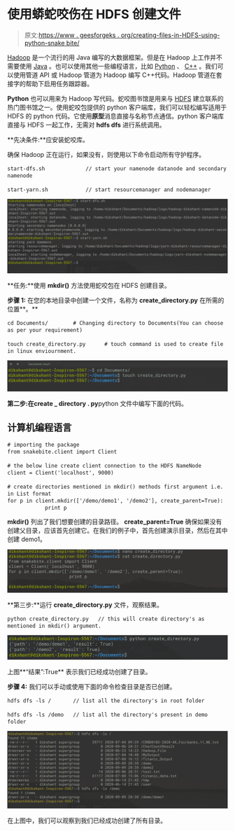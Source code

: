 # 使用蟒蛇咬伤在 HDFS 创建文件

> 原文:[https://www . geesforgeks . org/creating-files-in-HDFS-using-python-snake bite/](https://www.geeksforgeeks.org/creating-files-in-hdfs-using-python-snakebite/)

[Hadoop](https://www.geeksforgeeks.org/hadoop-an-introduction/) 是一个流行的用 Java 编写的大数据框架。但是在 Hadoop 上工作并不需要使用 [Java](https://www.geeksforgeeks.org/java/) 。也可以使用其他一些编程语言，比如 [Python](https://www.geeksforgeeks.org/python-programming-language/) 、 [C++](https://www.geeksforgeeks.org/c-plus-plus/) 。我们可以使用管道 API 或 Hadoop 管道为 Hadoop 编写 C++代码。Hadoop 管道在套接字的帮助下启用任务跟踪器。

**Python** 也可以用来为 Hadoop 写代码。蛇咬图书馆是用来与 [HDFS](https://www.geeksforgeeks.org/hadoop-hdfs-hadoop-distributed-file-system/) 建立联系的热门图书馆之一。使用蛇咬包提供的 python 客户端库，我们可以轻松编写适用于 HDFS 的 python 代码。它使用**原型**消息直接与名称节点通信。python 客户端库直接与 HDFS 一起工作，无需对 **hdfs dfs** 进行系统调用。

**先决条件:**应安装蛇咬库。

确保 Hadoop 正在运行，如果没有，则使用以下命令启动所有守护程序。

```
start-dfs.sh             // start your namenode datanode and secondary namenode

start-yarn.sh            // start resourcemanager and nodemanager

```

![](img/d259442ed3e3b24b911f152c7a21af14.png)

**任务:**使用 **mkdir()** 方法使用蛇咬包在 HDFS 创建目录。

**步骤 1:** 在您的本地目录中创建一个文件，名称为 **create_directory.py** 在所需的位置**。**

```
cd Documents/        # Changing directory to Documents(You can choose as per your requirement)

touch create_directory.py      # touch command is used to create file in linux enviournment.       

```

![](img/517de2a083d0d5c1ae7a4540d752b7c6.png)

**第二步:**在**create _ directory . py**python 文件中编写下面的代码。

## 计算机编程语言

```
# importing the package
from snakebite.client import Client

# the below line create client connection to the HDFS NameNode
client = Client('localhost', 9000)

# create directories mentioned in mkdir() methods first argument i.e. in List format
for p in client.mkdir(['/demo/demo1', '/demo2'], create_parent=True):
            print p
```

**mkdir()** 列出了我们想要创建的目录路径。 **create_parent=True** 确保如果没有创建父目录，应该首先创建它。在我们的例子中，首先创建演示目录，然后在其中创建 demo1。

![](img/c5f2b23a77ddb51519695b242dd197cb.png)

**第三步:**运行 **create_directory.py** 文件，观察结果。

```
python create_directory.py   // this will create directory's as mentioned in mkdir() argument.

```

![](img/788bdb2d11047b15fb9ee29742fb9375.png)

上图**“结果”:True** 表示我们已经成功创建了目录。

**步骤 4:** 我们可以手动或使用下面的命令检查目录是否已创建。

```
hdfs dfs -ls /       // list all the directory's in root folder

hdfs dfs -ls /demo   // list all the directory's present in demo folder

```

![](img/e7f2a47dfe3ed07d5d17c59a42854294.png)

在上图中，我们可以观察到我们已经成功创建了所有目录。